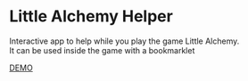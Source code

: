 Little Alchemy Helper
=====================

Interactive app to help while you play the game Little Alchemy.   
It can be used inside the game with a bookmarklet

[DEMO](http://littlealchemyhelper.com/ "Little Alchemy Helper")
